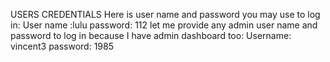 USERS CREDENTIALS
Here is user name and password you may use to log in:
User name :lulu
password: 112
let me provide any admin user name and password to log in because I have admin dashboard too:
Username: vincent3
password: 1985




